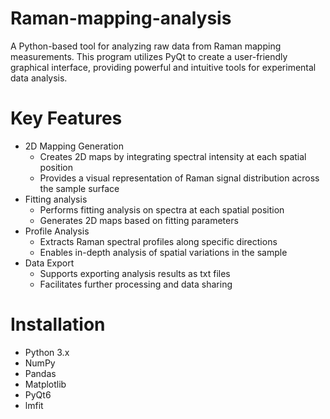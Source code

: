 # Raman-mapping-analysis
A Python-based tool for analyzing raw data from Raman mapping measurements. This program utilizes PyQt to create a user-friendly graphical interface, providing powerful and intuitive tools for experimental data analysis.

# Key Features
- 2D Mapping Generation
  - Creates 2D maps by integrating spectral intensity at each spatial position
  - Provides a visual representation of Raman signal distribution across the sample surface
- Fitting analysis
  - Performs fitting analysis on spectra at each spatial position
  - Generates 2D maps based on fitting parameters
- Profile Analysis
  - Extracts Raman spectral profiles along specific directions
  - Enables in-depth analysis of spatial variations in the sample
- Data Export
  - Supports exporting analysis results as txt files
  - Facilitates further processing and data sharing
# Installation
- Python 3.x
- NumPy
- Pandas
- Matplotlib
- PyQt6
- lmfit
